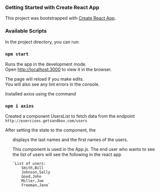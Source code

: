 ### Getting Started with Create React App

This project was bootstrapped with [Create React App](https://github.com/facebook/create-react-app).

### Available Scripts

In the project directory, you can run:

### `npm start`

Runs the app in the development mode.\
Open [http://localhost:3000](http://localhost:3000) to view it in the browser.

The page will reload if you make edits.\
You will also see any lint errors in the console.


Installed axios using the command 
 ### `npm i axios`
 
 Created a component UsersList to fetch data from the endpoint `http://exercises.getsandbox.com/users`
 
 After setting the state to the component, the <ul> displays the last names and the first names of the users.

 This component is used in the App.js. The end user who wants to see the list of users will see the following in the react app

    `List of users:
        Smith,Bill
        Johnson,Sally
        Good,John
        Miller,Joe
        Freeman,Jane`